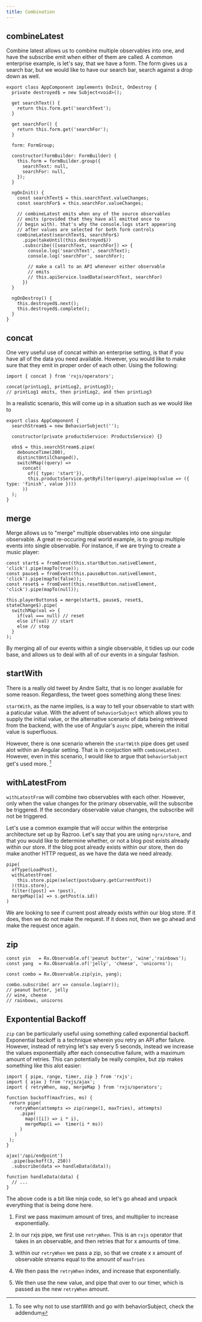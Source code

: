 ```yaml
---
title: Combination
---
```


combineLatest
-------------

Combine latest allows us to combine multiple observables into one, and
have the subscribe emit when either of them are called. A common
enterprise example, is let's say, that we have a form. The form gives us
a search bar, but we would like to have our search bar, search against a
drop down as well.

``` {caption="search-form.component.ts"}
export class AppComponent implements OnInit, OnDestroy {
  private destroyed$ = new Subject<void>();

  get searchText() {
    return this.form.get('searchText');
  }

  get searchFor() {
    return this.form.get('searchFor');
  }

  form: FormGroup;

  constructor(formBuilder: FormBuilder) {
    this.form = formBuilder.group({
      searchText: null,
      searchFor: null,
    });
  }

  ngOnInit() {
    const searchText$ = this.searchText.valueChanges;
    const searchFor$ = this.searchFor.valueChanges;

    // combineLatest emits when any of the source observables
    // emits (provided that they have all emitted once to
    // begin with). that's why the console.logs start appearing
    // after values are selected for both form controls
    combineLatest(searchText$, searchFor$)
      .pipe(takeUntil(this.destroyed$))
      .subscribe(([searchText, searchFor]) => {
        console.log('searchText', searchText);
        console.log('searchFor', searchFor);

        // make a call to an API whenever either observable
        // emits
        // this.apiService.loadData(searchText, searchFor)
      })
  }

  ngOnDestroy() {
    this.destroyed$.next();
    this.destroyed$.complete();
  }
} 
```

concat
------

One very useful use of concat within an enterprise setting, is that if
you have all of the data you need available. However, you would like to
make sure that they emit in proper order of each other. Using the
following:

``` {caption="concat-example.ts"}
import { concat } from 'rxjs/operators';

concat(printLog1, printLog2, printLog3); 
// printLog1 emits, then printLog2, and then printLog3
```

In a realistic scenario, this will come up in a situation such as we
would like to

``` {caption="search-bar.component.ts"}
export class AppComponent {
  searchStream$ = new BehaviorSubject('');

  constructor(private productsService: ProductsService) {}

  obs$ = this.searchStream$.pipe(
    debounceTime(200),
    distinctUntilChanged(),
    switchMap((query) => 
      concat(
        of({ type: 'start'}),
        this.productsService.getByFilter(query).pipe(map(value => ({ type: 'finish', value })))
      ))
  );
}   
```

merge
-----

Merge allows us to \"merge\" multiple observables into one singular
observable. A great re-occuring real world example, is to group multiple
events into single observable. For instance, if we are trying to create
a music player:

``` {caption="player-buttons.component.ts"}
const start$ = fromEvent(this.startButton.nativeElement, 'click').pipe(mapTo(true));
const pause$ = fromEvent(this.pauseButton.nativeElement, 'click').pipe(mapTo(false));
const reset$ = fromEvent(this.resetButton.nativeElement, 'click').pipe(mapTo(null));

this.playerButtons$ = merge(start$, pause$, reset$, stateChange$).pipe(
  switchMap(val => {
    if(val === null) // reset 
    else if(val) // start
    else // stop
  }
);
```

By merging all of our events within a single observable, it tidies up
our code base, and allows us to deal with all of our events in a
singular fashion.

startWith
---------

There is a really old tweet by Andre Saltz, that is no longer available
for some reason. Regardless, the tweet goes something along these lines:

`startWith`, as the name implies, is a way to tell your observable to
start with a paticular value. With the advent of `behaviorSubject` which
allows you to supply the initial value, or the alternative scenario of
data being retrieved from the backend, with the use of Angular's `async`
pipe, wherein the initial value is superfluous.

However, there is one scenario wherein the `startWith` pipe does get
used alot within an Angular setting. That is in conjuction with
`combineLatest`. However, even in this scenario, I would like to argue
that `behaviorSubject` get's used more. [^1]

withLatestFrom
--------------

`withLatestFrom` will combine two observables with each other. However,
only when the value changes for the primary observable, will the
subscribe be triggered. If the secondary observable value changes, the
subscribe will not be triggered.

Let's use a common example that will occur within the enterprise
architecture set up by Razroo. Let's say that you are using
`ngrx/store`, and that you would like to determine whether, or not a
blog post exists already within our store. If the blog post already
exists within our store, then do make another HTTP request, as we have
the data we need already.

``` {caption="data-access-post.ts"}
pipe(
  ofType(LoadPost),
  withLatestFrom(
    this.store.pipe(select(postsQuery.getCurrentPost))
  )(this.store),
  filter([post] => !post),
  mergeMap([a] => s.getPost(a.id))
)
```

We are looking to see if current post already exists within our blog
store. If it does, then we do not make the request. If it does not, then
we go ahead and make the request once again.

zip
---

``` {caption="yin-yang.component.ts"}
const yin   = Rx.Observable.of('peanut butter', 'wine','rainbows');
const yang  = Rx.Observable.of('jelly', 'cheese', 'unicorns');

const combo = Rx.Observable.zip(yin, yang);

combo.subscribe( arr => console.log(arr));
// peanut butter, jelly
// wine, cheese
// rainbows, unicorns  
```

Expontential Backoff
--------------------

`zip` can be particularly useful using something called exponential
backoff. Exponential backoff is a technique wherein you retry an API
after failure. However, instead of retrying let's say every 5 seconds,
instead we increase the values exponentially after each consecutive
failure, with a maximum amount of retries. This can potentially be
really complex, but zip makes something like this alot easier:

    import { pipe, range, timer, zip } from 'rxjs';
    import { ajax } from 'rxjs/ajax';
    import { retryWhen, map, mergeMap } from 'rxjs/operators';

    function backoff(maxTries, ms) {
     return pipe(
       retryWhen(attempts => zip(range(1, maxTries), attempts)
         .pipe(
           map(([i]) => i * i),
           mergeMap(i =>  timer(i * ms))
         )
       )
     );
    }

    ajax('/api/endpoint')
      .pipe(backoff(3, 250))
      .subscribe(data => handleData(data));

    function handleData(data) {
      // ...
    }

The above code is a bit like ninja code, so let's go ahead and unpack
everything that is being done here.

1.  First we pass maximum amount of tires, and multiplier to increase
    exponentially.

2.  In our rxjs pipe, we first use `retryWhen`. This is an `rxjs`
    operator that takes in an observable, and then retries that for x
    amounts of time.

3.  within our `retryWhen` we pass a zip, so that we create x x amount
    of observable streams equal to the amount of `maxTries`

4.  We then pass the `retryWhen` index, and increase that exponentially.

5.  We then use the new value, and pipe that over to our timer, which is
    passed as the new `retryWhen` amount.

[^1]: To see why not to use startWith and go with behaviorSubject, check
    the addendum

